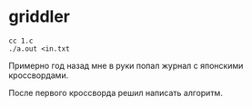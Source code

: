 # griddler
```
cc 1.c
./a.out <in.txt
```

Примерно год назад мне в руки попал журнал с японскими кроссвордами.

После первого кроссворда решил написать алгоритм.

